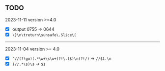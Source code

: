 ## TODO


2023-11-11 version >=4.0
- [x] output 0755 -> 0644
- [x] `\}\n\treturn\sunsafe\.Slice\(`
---
2023-11-04 version >= 4.0
- [x] `^//(?!go)(.*\w+\s\w+(?!\.)$)\n(?!/)` -> `//$1.\n`
- [x] `(//.*\s)\s` -> `$1`
